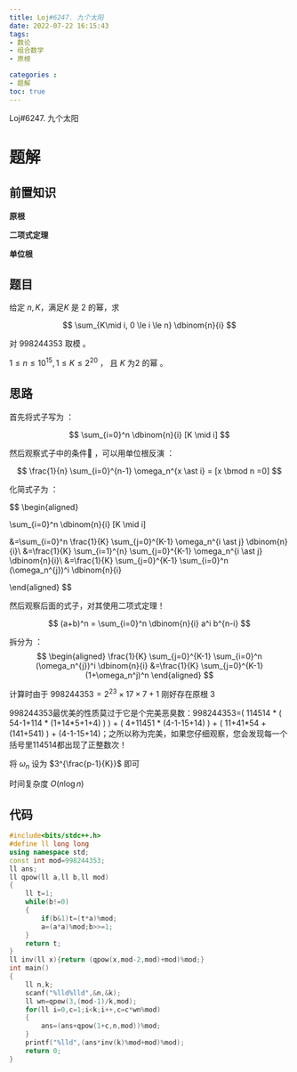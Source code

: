 ```yaml
---
title: Loj#6247. 九个太阳
date: 2022-07-22 16:15:43
tags: 
- 数论
- 组合数学
- 原根

categories : 
- 题解
toc: true
---
```


Loj#6247. 九个太阳




<!-- more -->

# 题解

## 前置知识

**原根**

**二项式定理**

**单位根**

## 题目

给定 $n,K$，满足$K$ 是 $2$ 的幂，求

$$
\sum_{K\mid i, 0 \le i \le n} \dbinom{n}{i} 
$$

对 $998244353$ 取模 。

$1 \le n \le 10^{15}, 1\le K \le 2^{20}$ ， 且 $K$ 为$2$ 的幂 。


## 思路

首先将式子写为 ：

$$
\sum_{i=0}^n \dbinom{n}{i} [K \mid i]
$$

然后观察式子中的条件:thinking: ，可以用单位根反演 ：

$$
\frac{1}{n} \sum_{i=0}^{n-1} \omega_n^{x \ast i} = [x \bmod n =0]
$$

化简式子为 ：

$$
\begin{aligned}

\sum_{i=0}^n \dbinom{n}{i} [K \mid i]

&=\sum_{i=0}^n \frac{1}{K} \sum_{j=0}^{K-1} \omega_n^{i \ast j} \dbinom{n}{i}\\
&=\frac{1}{K} \sum_{i=1}^{n} \sum_{j=0}^{K-1} \omega_n^{i \ast j} \dbinom{n}{i}\\
&=\frac{1}{K} \sum_{j=0}^{K-1} \sum_{i=0}^n (\omega_n^{j})^i \dbinom{n}{i}

\end{aligned}
$$

然后观察后面的式子，对其使用二项式定理！

$$
(a+b)^n = \sum_{i=0}^n \dbinom{n}{i} a^i b^{n-i}
$$

拆分为 ：
$$
\begin{aligned}
\frac{1}{K} \sum_{j=0}^{K-1} \sum_{i=0}^n (\omega_n^{j})^i \dbinom{n}{i} 
&=\frac{1}{K} \sum_{j=0}^{K-1} (1+\omega_n^j)^n
\end{aligned}
$$

计算时由于 $998244353 = 2^{23} \times 17 \times 7 +1$  刚好存在原根 $3$ 


998244353最优美的性质莫过于它是个完美恶臭数：998244353=( 114514 * ( 54-1+114 * (1+14\*5+1+4) ) ) + ( 4+11451 * (4-1-15+14) ) + ( 11+41*54 + (141+541) )  + (4-1-15+14)；之所以称为完美，如果您仔细观察，您会发现每一个括号里114514都出现了正整数次！



将 $\omega_n$ 设为 $3^{\frac{p-1}{K}}$ 即可

时间复杂度 $O(n \log n)$

## 代码

~~~c++
#include<bits/stdc++.h>
#define ll long long 
using namespace std;
const int mod=998244353;
ll ans;
ll qpow(ll a,ll b,ll mod)
{
    ll t=1;
    while(b!=0)
    {
        if(b&1)t=(t*a)%mod;
        a=(a*a)%mod;b>>=1;
    }
    return t;
}
ll inv(ll x){return (qpow(x,mod-2,mod)+mod)%mod;}
int main()
{
    ll n,k;
    scanf("%lld%lld",&n,&k);
    ll wn=qpow(3,(mod-1)/k,mod);
    for(ll i=0,c=1;i<k;i++,c=c*wn%mod)
    {
        ans=(ans+qpow(1+c,n,mod))%mod;
    }
    printf("%lld",(ans*inv(k)%mod+mod)%mod);
    return 0;
}
~~~

